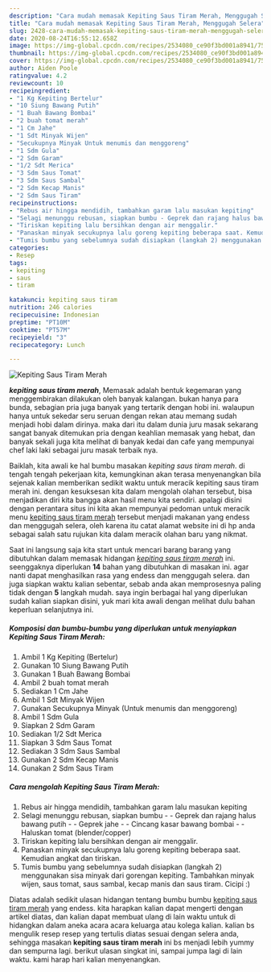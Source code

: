 ```yaml
---
description: "Cara mudah memasak Kepiting Saus Tiram Merah, Menggugah Selera"
title: "Cara mudah memasak Kepiting Saus Tiram Merah, Menggugah Selera"
slug: 2428-cara-mudah-memasak-kepiting-saus-tiram-merah-menggugah-selera
date: 2020-08-24T16:55:12.658Z
image: https://img-global.cpcdn.com/recipes/2534080_ce90f3bd001a8941/751x532cq70/kepiting-saus-tiram-merah-foto-resep-utama.jpg
thumbnail: https://img-global.cpcdn.com/recipes/2534080_ce90f3bd001a8941/751x532cq70/kepiting-saus-tiram-merah-foto-resep-utama.jpg
cover: https://img-global.cpcdn.com/recipes/2534080_ce90f3bd001a8941/751x532cq70/kepiting-saus-tiram-merah-foto-resep-utama.jpg
author: Aiden Poole
ratingvalue: 4.2
reviewcount: 10
recipeingredient:
- "1 Kg Kepiting Bertelur"
- "10 Siung Bawang Putih"
- "1 Buah Bawang Bombai"
- "2 buah tomat merah"
- "1 Cm Jahe"
- "1 Sdt Minyak Wijen"
- "Secukupnya Minyak Untuk menumis dan menggoreng"
- "1 Sdm Gula"
- "2 Sdm Garam"
- "1/2 Sdt Merica"
- "3 Sdm Saus Tomat"
- "3 Sdm Saus Sambal"
- "2 Sdm Kecap Manis"
- "2 Sdm Saus Tiram"
recipeinstructions:
- "Rebus air hingga mendidih, tambahkan garam lalu masukan kepiting"
- "Selagi menunggu rebusan, siapkan bumbu - Geprek dan rajang halus bawang putih - Geprek jahe - Cincang kasar bawang bombai - Haluskan tomat (blender/copper)"
- "Tiriskan kepiting lalu bersihkan dengan air menggalir."
- "Panaskan minyak secukupnya lalu goreng kepiting beberapa saat. Kemudian angkat dan tiriskan."
- "Tumis bumbu yang sebelumnya sudah disiapkan (langkah 2) menggunakan sisa minyak dari gorengan kepiting. Tambahkan minyak wijen, saus tomat, saus sambal, kecap manis dan saus tiram. Cicipi :)"
categories:
- Resep
tags:
- kepiting
- saus
- tiram

katakunci: kepiting saus tiram 
nutrition: 246 calories
recipecuisine: Indonesian
preptime: "PT10M"
cooktime: "PT57M"
recipeyield: "3"
recipecategory: Lunch

---
```



![Kepiting Saus Tiram Merah](https://img-global.cpcdn.com/recipes/2534080_ce90f3bd001a8941/751x532cq70/kepiting-saus-tiram-merah-foto-resep-utama.jpg)

<b><i>kepiting saus tiram merah</i></b>, Memasak adalah bentuk kegemaran yang menggembirakan dilakukan oleh banyak kalangan. bukan hanya para bunda, sebagian pria juga banyak yang tertarik dengan hobi ini. walaupun hanya untuk sekedar seru seruan dengan rekan atau memang sudah menjadi hobi dalam dirinya. maka dari itu dalam dunia juru masak sekarang sangat banyak ditemukan pria dengan keahlian memasak yang hebat, dan banyak sekali juga kita melihat di banyak kedai dan cafe yang mempunyai chef laki laki sebagai juru masak terbaik nya.

Baiklah, kita awali ke hal bumbu masakan <i>kepiting saus tiram merah</i>. di tengah tengah pekerjaan kita, kemungkinan akan terasa menyenangkan bila sejenak kalian memberikan sedikit waktu untuk meracik kepiting saus tiram merah ini. dengan kesuksesan kita dalam mengolah olahan tersebut, bisa menjadikan diri kita bangga akan hasil menu kita sendiri. apalagi disini dengan perantara situs ini kita akan mempunyai pedoman untuk meracik menu <u>kepiting saus tiram merah</u> tersebut menjadi makanan yang endess dan menggugah selera, oleh karena itu catat alamat website ini di hp anda sebagai salah satu rujukan kita dalam meracik olahan baru yang nikmat.




Saat ini langsung saja kita start untuk mencari barang barang yang dibutuhkan dalam memasak hidangan <u><i>kepiting saus tiram merah</i></u> ini. seenggaknya diperlukan <b>14</b> bahan yang dibutuhkan di masakan ini. agar nanti dapat menghasilkan rasa yang endess dan menggugah selera. dan juga siapkan waktu kalian sebentar, sebab anda akan memprosesnya paling tidak dengan <b>5</b> langkah mudah. saya ingin berbagai hal yang diperlukan sudah kalian siapkan disini, yuk mari kita awali dengan melihat dulu bahan keperluan selanjutnya ini.

<!--inarticleads1-->

##### Komposisi dan bumbu-bumbu yang diperlukan untuk menyiapkan Kepiting Saus Tiram Merah:

1. Ambil 1 Kg Kepiting (Bertelur)
1. Gunakan 10 Siung Bawang Putih
1. Gunakan 1 Buah Bawang Bombai
1. Ambil 2 buah tomat merah
1. Sediakan 1 Cm Jahe
1. Ambil 1 Sdt Minyak Wijen
1. Gunakan Secukupnya Minyak (Untuk menumis dan menggoreng)
1. Ambil 1 Sdm Gula
1. Siapkan 2 Sdm Garam
1. Sediakan 1/2 Sdt Merica
1. Siapkan 3 Sdm Saus Tomat
1. Sediakan 3 Sdm Saus Sambal
1. Gunakan 2 Sdm Kecap Manis
1. Gunakan 2 Sdm Saus Tiram




<!--inarticleads2-->

##### Cara mengolah Kepiting Saus Tiram Merah:

1. Rebus air hingga mendidih, tambahkan garam lalu masukan kepiting
1. Selagi menunggu rebusan, siapkan bumbu - - Geprek dan rajang halus bawang putih - - Geprek jahe - - Cincang kasar bawang bombai - - Haluskan tomat (blender/copper)
1. Tiriskan kepiting lalu bersihkan dengan air menggalir.
1. Panaskan minyak secukupnya lalu goreng kepiting beberapa saat. Kemudian angkat dan tiriskan.
1. Tumis bumbu yang sebelumnya sudah disiapkan (langkah 2) menggunakan sisa minyak dari gorengan kepiting. Tambahkan minyak wijen, saus tomat, saus sambal, kecap manis dan saus tiram. Cicipi :)




Diatas adalah sedikit ulasan hidangan tentang bumbu bumbu <u>kepiting saus tiram merah</u> yang endess. kita harapkan kalian dapat mengerti dengan artikel diatas, dan kalian dapat membuat ulang di lain waktu untuk di hidangkan dalam aneka acara acara keluarga atau kolega kalian. kalian bs mengulik resep resep yang tertulis diatas sesuai dengan selera anda, sehingga masakan <b>kepiting saus tiram merah</b> ini bs menjadi lebih yummy dan sempurna lagi. berikut ulasan singkat ini, sampai jumpa lagi di lain waktu. kami harap hari kalian menyenangkan.
